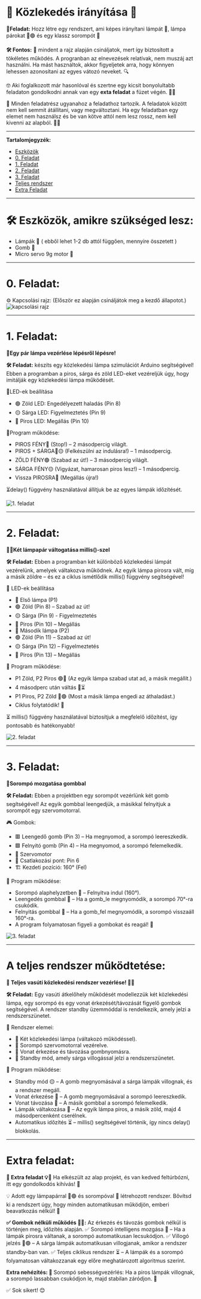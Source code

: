 # 🚦 Közlekedés irányítása 🚗 

**🎯Feladat:** Hozz létre egy rendszert, ami képes irányítani lámpát 🏮, lámpa párokat 🔴🟢 és egy klassz sorompót 🚧

**🛠️ Fontos:** 📝 mindent a rajz alapján csináljatok, mert így biztosított a tökéletes működés. A progranban az elnevezések relatívak, nem muszáj azt használni. Ha mást használtok, akkor figyeljetek arra, hogy könnyen lehessen azonosítani az egyes vátozó neveket. 🔍

🤓 Aki foglalkozott már hasonlóval és szertne egy kicsit bonyolultabb feladaton gondolkodni annak van egy **exta feladat** a füzet végén. 📖💡

🔗 Minden feladatrész ugyanahoz a feladathoz tartozik. A feladatok között nem kell semmit átállítani, vagy megváltoztani. Ha egy feladatban egy elemet nem használsz és be van kötve attól nem lesz rossz, nem kell kivenni az alapból. 🔄✅

---

**Tartalomjegyzék:**
-   [Eszközök](#️-eszközök-amikre-szükséged-lesz)
-   [0. Feladat](#0-feladat)
-   [1. Feladat](#1-feladat)
-   [2. Feladat](#2-feladat) 
-   [3. Feladat](#3-feladat)
-   [Teljes rendszer](#a-teljes-rendszer-működtetése)
-   [Extra Feladat](#extra-feladat)

---

# 🛠️ Eszközök, amikre szükséged lesz:
-	Lámpák 🏮 ( ebből lehet 1-2 db attól függően, mennyire összetett )
-	Gomb 🔘
-	Micro servo 9g motor 🔧

---

# 0. Feladat: 
⚙️ Kapcsolási rajz: (Először ez alapján csináljátok meg a kezdő állapotot.) 
![kapcsolási rajz](bekotes.png)

---

# 1. Feladat:
**🚥Egy pár lámpa vezérlése lépésről lépésre!**

**🛠️ Feladat:** készíts egy közlekedési lámpa szimulációt Arduino segítségével! Ebben a programban a piros, sárga és zöld LED-eket vezéreljük úgy, hogy imitálják egy közlekedési lámpa működését.  

🔹LED-ek beállítása
-	🟢 Zöld LED: Engedélyezett haladás (Pin 8)  
-	🟡 Sárga LED: Figyelmeztetés (Pin 9)  
-	🔴 Piros LED: Megállás (Pin 10)  

🚀Program működése:  
-	PIROS FÉNY🔴 (Stop!) – 2 másodpercig világít.  
-	PIROS + SÁRGA🔴🟡 (Felkészülni az indulásra!) – 1 másodpercig.  
-	ZÖLD FÉNY🟢 (Szabad az út!) – 3 másodpercig világít.  
-	SÁRGA FÉNY🟡 (Vigyázat, hamarosan piros lesz!) – 1 másodpercig.  
-	Vissza PIROSRA🔴 (Megállás újra!)  

⏳delay() függvény használatával állítjuk be az egyes lámpák időzítését.  

![1. feladat](1.png)

---

# 2. Feladat:
**🚥🚥Két lámpapár váltogatása millis()-szel**

**🛠️ Feladat:** Ebben a programban két különböző közlekedési lámpát vezérelünk, amelyek váltakozva működnek. Az egyik lámpa pirosra vált, míg a másik zöldre – és ez a ciklus ismétlődik millis() függvény segítségével!  

🔹 LED-ek beállítása  
-	🚗 Első lámpa (P1)  
-	🟢 Zöld (Pin 8) – Szabad az út!  
-	🟡 Sárga (Pin 9) - Figyelmeztetés  
-	🔴 Piros (Pin 10) – Megállás  
-	🚶 Második lámpa (P2)  
-	🟢 Zöld (Pin 11) – Szabad az út!  
-	🟡 Sárga (Pin 12) – Figyelmeztetés  
-	🔴 Piros (Pin 13) – Megállás  
 
🚀 Program működése:  
-	P1 Zöld, P2 Piros 🟢🔴 (Az egyik lámpa szabad utat ad, a másik megállít.)  
-	4 másodperc után váltás 🔄⏳  
-	P1 Piros, P2 Zöld 🔴🟢 (Most a másik lámpa engedi az áthaladást.)  
-	Ciklus folytatódik! 🔁  

⏳ millis() függvény használatával biztosítjuk a megfelelő időzítést, így pontosabb és hatékonyabb!  

![2. feladat](2.png)

---

# 3. Feladat:
**🚧Sorompó mozgatása gombbal**

**🛠️ Feladat:** Ebben a projektben egy sorompót vezérlünk két gomb segítségével! Az egyik gombbal leengedjük, a másikkal felnyitjuk a sorompót egy szervomotorral.  

🎮 Gombok:  
-	🟥 Leengedő gomb (Pin 3) – Ha megnyomod, a sorompó leereszkedik.  
-	🟩 Felnyitó gomb (Pin 4) – Ha megnyomod, a sorompó felemelkedik.  
-	🔄 Szervomotor  
-	📍 Csatlakozási pont: Pin 6  
-	🏗 Kezdeti pozíció: 160° (Fel)  

🚀 Program működése:  
-	Sorompó alaphelyzetben 📍 – Felnyitva indul (160°).  
-	Leengedés gombbal 🔻 – Ha a gomb_le megnyomódik, a sorompó 70°-ra csukódik.  
-	Felnyitás gombbal 🔺 – Ha a gomb_fel megnyomódik, a sorompó visszaáll 160°-ra.  
-	A program folyamatosan figyeli a gombokat és reagál! 🔄  

![3. feladat](3.png)


---

# A teljes rendszer működtetése:
**🚆 Teljes vasúti közlekedési rendszer vezérlése! 🚧🔄**

**🛠️ Feladat:** Egy vasúti átkelőhely működését modellezzük két közlekedési lámpa, egy sorompó és egy vonat érkezését/távozását figyelő gombok segítségével. A rendszer standby üzemmóddal is rendelkezik, amely jelzi a rendszerszünetet.  

🔹 Rendszer elemei:
-	🚥 Két közlekedési lámpa (váltakozó működéssel).
-	🚧 Sorompó szervomotorral vezérelve.
-	🚆 Vonat érkezése és távozása gombnyomásra.
-	🔄 Standby mód, amely sárga villogással jelzi a rendszerszünetet.  

🚀 Program működése:
-	Standby mód 🟡 – A gomb megnyomásával a sárga lámpák villognak, és a rendszer megáll.
-	Vonat érkezése 🚆 – A gomb megnyomásával a sorompó leereszkedik.
-	Vonat távozása 🚄 – A másik gombbal a sorompó felemelkedik.
-	Lámpák váltakozása 🚥 – Az egyik lámpa piros, a másik zöld, majd 4 másodpercenként cserélnek.
-	Automatikus időzítés ⏳ – millis() segítségével történik, így nincs delay() blokkolás.

---

# Extra feladat:
**🚀 Extra feladat 💡🔧** Ha elkészült az alap projekt, és van kedved feltúrbózni, itt egy gondolkodós kihívás! 🤔

💡 Adott egy lámpapárral 🔴🟢 és sorompóval 🚧 létrehozott rendszer. Bővítsd ki a rendszert úgy, hogy minden automatikusan működjön, emberi beavatkozás nélkül! 🔄

**✅ Gombok nélküli működés 🔘❌:** Az érkezés és távozás gombok nélkül is történjen meg, időzítés alapján. ✅ Sorompó intelligens mozgása 🚧 – Ha a lámpák pirosra váltanak, a sorompó automatikusan lecsukódjon. ✅ Villogó jelzés 🔴🟢 – A sárga lámpák automatikusan villogjanak, amikor a rendszer standby-ban van. ✅ Teljes ciklikus rendszer ⏳ – A lámpák és a sorompó folyamatosan váltakozzanak egy előre meghatározott algoritmus szerint.

**Extra nehézítés: 💭** Sorompó sebességvezérlés: Ha a piros lámpák villognak, a sorompó lassabban csukódjon le, majd stabilan záródjon. 🚀

✅ Sok sikert! 😊

